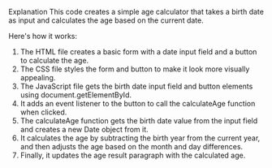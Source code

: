 Explanation
This code creates a simple age calculator that takes a birth date as input and calculates the age based on the current date.

Here's how it works:

1. The HTML file creates a basic form with a date input field and a button to calculate the age.
2. The CSS file styles the form and button to make it look more visually appealing.
3. The JavaScript file gets the birth date input field and button elements using document.getElementById.
4. It adds an event listener to the button to call the calculateAge function when clicked.
5. The calculateAge function gets the birth date value from the input field and creates a new Date object from it.
6. It calculates the age by subtracting the birth year from the current year, and then adjusts the age based on the month and day differences.
7. Finally, it updates the age result paragraph with the calculated age.
